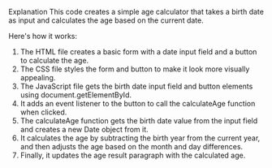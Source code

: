 Explanation
This code creates a simple age calculator that takes a birth date as input and calculates the age based on the current date.

Here's how it works:

1. The HTML file creates a basic form with a date input field and a button to calculate the age.
2. The CSS file styles the form and button to make it look more visually appealing.
3. The JavaScript file gets the birth date input field and button elements using document.getElementById.
4. It adds an event listener to the button to call the calculateAge function when clicked.
5. The calculateAge function gets the birth date value from the input field and creates a new Date object from it.
6. It calculates the age by subtracting the birth year from the current year, and then adjusts the age based on the month and day differences.
7. Finally, it updates the age result paragraph with the calculated age.
